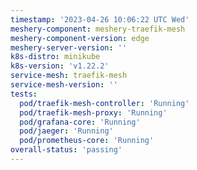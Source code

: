 ```yaml
---
timestamp: '2023-04-26 10:06:22 UTC Wed'
meshery-component: meshery-traefik-mesh
meshery-component-version: edge
meshery-server-version: ''
k8s-distro: minikube
k8s-version: 'v1.22.2'
service-mesh: traefik-mesh
service-mesh-version: ''
tests:
  pod/traefik-mesh-controller: 'Running'
  pod/traefik-mesh-proxy: 'Running'
  pod/grafana-core: 'Running'
  pod/jaeger: 'Running'
  pod/prometheus-core: 'Running'
overall-status: 'passing'
---
```

